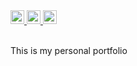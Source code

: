 
<a href="lokutech.github.io/portfolio/">
  <img src="https://img.shields.io/badge/Online_at_Github_Pages-success"  height="22">
</a> 

<a href="https://developer.mozilla.org/en-US/docs/Web/Guide/HTML/HTML5">
  <img src="https://img.shields.io/badge/HTML-E34F26?logo=html5&logoColor=white"  height="22">
</a> 

<a href="https://developer.mozilla.org/en-US/docs/Web/CSS">
  <img src="https://img.shields.io/badge/CSS-1572B6?logo=css3&logoColor=white"  height="22">
</a> <br /> <br />

This is my personal portfolio
